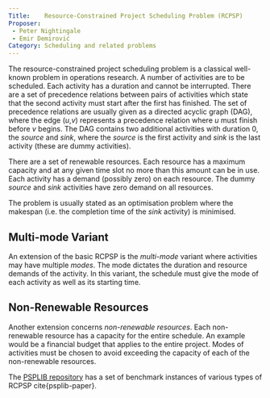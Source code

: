 ```yaml
---
Title:    Resource-Constrained Project Scheduling Problem (RCPSP)
Proposer: 
 - Peter Nightingale
 - Emir Demirović
Category: Scheduling and related problems
---
```


The resource-constrained project scheduling problem is a classical well-known problem in operations research. 
A number of activities are to be scheduled. Each activity has a duration and cannot be interrupted. 
There are a set of precedence relations between pairs of activities which state that the second activity must start after the first has finished.
The set of precedence relations are usually given as a directed acyclic graph (DAG), where the edge (*u*,*v*) represents a precedence relation where *u* must finish before *v* begins. The DAG contains two additional activities with duration 0, the *source* and *sink*, where the *source* is the first activity and *sink* is the last activity (these are dummy activities).  

There are a set of renewable resources. Each resource has a maximum capacity and at any given time slot no more than this amount can be in use. Each activity has a demand (possibly zero) on each resource. The dummy *source* and *sink* activities have zero demand on all resources. 

The problem is usually stated as an optimisation problem where the makespan (i.e. the completion time of the *sink* activity) is minimised. 

## Multi-mode Variant

An extension of the basic RCPSP is the *multi-mode* variant where activities may have multiple *modes*. The mode dictates the duration and resource demands of the activity. In this variant, the schedule must give the mode of each activity as well as its starting time. 

## Non-Renewable Resources

Another extension concerns *non-renewable resources*. Each non-renewable resource has a capacity for the entire schedule. An example would be a financial budget that applies to the entire project. Modes of activities must be chosen to avoid exceeding the capacity of each of the non-renewable resources.

The <a href="http://www.om-db.wi.tum.de/psplib/">PSPLIB repository</a> has a set of benchmark instances of various types of RCPSP cite{psplib-paper}. 

